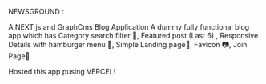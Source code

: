 NEWSGROUND :

A NEXT js and GraphCms Blog Application
A dummy fully functional blog app which has 
Category search filter 🔎,
Featured post (Last 6) ,
Responsive Details with hamburger menu 🍔, 
Simple Landing page🛬,
Favicon 📷,
Join Page🤝

Hosted this app pusing VERCEL!
